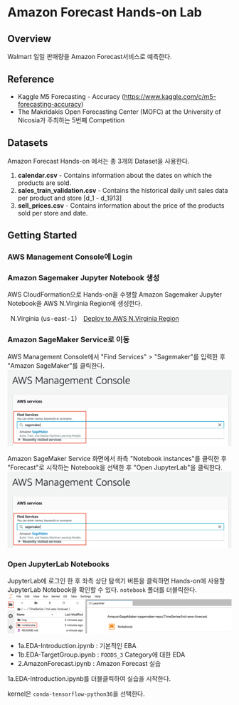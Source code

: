 # Amazon Forecast Hands-on Lab

## Overview
Walmart 일일 판매량을 Amazon Forecast서비스로 예측한다.

## Reference
- Kaggle M5 Forecasting - Accuracy (https://www.kaggle.com/c/m5-forecasting-accuracy)
- The Makridakis Open Forecasting Center (MOFC) at the University of Nicosia가 주최하는 5번째 Competition

## Datasets
Amazon Forecast Hands-on 에서는 총 3개의 Dataset을 사용한다.

1. **calendar.csv** - Contains information about the dates on which the products are sold.
2. **sales_train_validation.csv** - Contains the historical daily unit sales data per product and store [d_1 - d_1913]
3. **sell_prices.csv** - Contains information about the price of the products sold per store and date.

## Getting Started

### AWS Management Console에 Login

### Amazon Sagemaker Jupyter Notebook 생성
AWS CloudFormation으로 Hands-on을 수행할 Amazon Sagemaker Jupyter Notebook을 AWS N.Virginia Region에 생성한다.

<table>
<thead>

<tr>
<td align="center">N.Virginia (us-east-1)</td>
<td align="left"><a  href="https://console.aws.amazon.com/cloudformation/home?region=us-east-1#/stacks/create/review?stackName=ForecastDemoLab&templateURL=https://sagemaker-sinjoonk.s3.amazonaws.com/cloudformation/amazon-forecast.yml&amp;" target="_blank"  class="btn btn-default">
  <i class="fas fa-play"></i>
Deploy to AWS N.Virginia Region
</a>
</td>
</tr>

</tbody>
</table>

### Amazon SageMaker Service로 이동
AWS Management Console에서 "Find Services" > "Sagemaker"를 입력한 후 "Amazon SageMaker"를 클릭한다.
![sagemaker-01](./img/sagemaker-01.png)

Amazon SageMaker Service 화면에서 좌측 "Notebook instances"를 클릭한 후 "Forecast"로 시작하는 Notebook을 선택한 후 "Open JupyterLab"을 클릭한다.
![sagemaker-02](./img/sagemaker-01.png)

### Open JupyterLab Notebooks
JupyterLab에 로그인 한 후 좌측 상단 탐색기 버튼을 클릭하면 Hands-on에 사용할 JupyterLab Notebook을 확인할 수 있다. `notebook`  폴더를 더블릭한다.
![jupyter-01](./img/jupyter-01.png)

- 1a.EDA-Introduction.ipynb : 기본적인 EBA
- 1b.EDA-TargetGroup.ipynb : `FOODS_3` Category에 대한 EDA
- 2.AmazonForecast.ipynb : Amazon Forecast 실습

1a.EDA-Introduction.ipynb를 더블클릭하여 실습을 시작한다.

kernel은 `conda-tensorflow-python36`을 선택한다.

